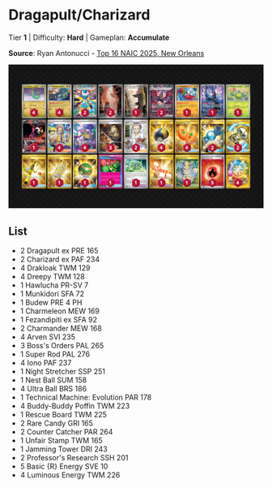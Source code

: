 # Dragapult/Charizard

Tier **1** | Difficulty: **Hard** | Gameplan: **Accumulate**

**Source**: Ryan Antonucci - [Top 16 NAIC 2025, New Orleans](https://limitlesstcg.com/decks/list/18505)

![decklist](../../!Images/Standard/17SVI-DRI/Dragapult-Charizard.png)

## List
* 2 Dragapult ex PRE 165
* 2 Charizard ex PAF 234
* 4 Drakloak TWM 129
* 4 Dreepy TWM 128
* 1 Hawlucha PR-SV 7
* 1 Munkidori SFA 72
* 1 Budew PRE 4 PH
* 1 Charmeleon MEW 169
* 1 Fezandipiti ex SFA 92
* 2 Charmander MEW 168
* 4 Arven SVI 235
* 3 Boss's Orders PAL 265
* 1 Super Rod PAL 276
* 4 Iono PAF 237
* 1 Night Stretcher SSP 251
* 1 Nest Ball SUM 158
* 4 Ultra Ball BRS 186
* 1 Technical Machine: Evolution PAR 178
* 4 Buddy-Buddy Poffin TWM 223
* 1 Rescue Board TWM 225
* 2 Rare Candy GRI 165
* 2 Counter Catcher PAR 264
* 1 Unfair Stamp TWM 165
* 1 Jamming Tower DRI 243
* 2 Professor's Research SSH 201
* 5 Basic {R} Energy SVE 10
* 4 Luminous Energy TWM 226